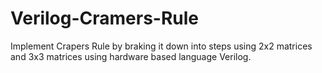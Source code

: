 # Verilog-Cramers-Rule
Implement Crapers Rule by braking it down into steps using 2x2 matrices and 3x3 matrices using hardware based language Verilog.
